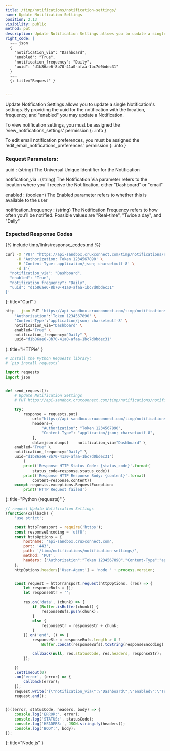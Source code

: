 ```yaml
---
title: /timp/notifications/notification-settings/
name: Update Notification Settings
position: 2.13
visibility: public
method: put
description: Update Notification Settings allows you to update a single notification's settings
right_code: |
  ~~~ json
  {
    "notification_via": "Dashboard",
    "enabled": "True",
    "notification_frequency": "Daily",
    "uuid": "d1b86ae6-8b70-41a0-afaa-1bc7d0bdec31"
  }
  ~~~
  {: title="Request" }


---
```

Update Notification Settings allows you to update a single Notification's settings. By providing the uuid for the notification with the location, frequency, and "enabled" you may update a Notification.

To view notification settings, you must be assigned the 'view_notifications_settings' permission
{: .info }

To edit email notification preferences, you must be assigned the 'edit_email_notifications_preferences' permission
{: .info }


### Request Parameters:

uuid
: (string) The Universal Unique Identifier for the Notification

notification_via
: (string) The Notification Via parameter refers to the location where you'll receive the Notification, either "Dashboard" or "email"

enabled
: (boolean) The Enabled parameter refers to whether this is available to the user

notification_frequency
: (string) The Notification Frequency refers to how often you'll be notified. Possible values are "Real-time", "Twice a day", and "Daily"

### Expected Response Codes

{% include timp/links/response_codes.md %}


~~~ bash
curl -X "PUT" "https://api-sandbox.cruxconnect.com/timp/notifications/notification-settings/" \
     -H 'Authorization: Token 1234567890' \
     -H 'Content-Type: application/json; charset=utf-8' \
     -d $'{
  "notification_via": "Dashboard",
  "enabled": "True",
  "notification_frequency": "Daily",
  "uuid": "d1b86ae6-8b70-41a0-afaa-1bc7d0bdec31"
}'

~~~
{: title="Curl" }

~~~ bash
http --json PUT 'https://api-sandbox.cruxconnect.com/timp/notifications/notification-settings/' \
    'Authorization':'Token 1234567890' \
    'Content-Type':'application/json; charset=utf-8' \
    notification_via="Dashboard" \
    enabled="True" \
    notification_frequency="Daily" \
    uuid="d1b86ae6-8b70-41a0-afaa-1bc7d0bdec31"

~~~
{: title="HTTPie" }

~~~ python
# Install the Python Requests library:
# `pip install requests`

import requests
import json


def send_request():
    # Update Notification Settings
    # PUT https://api-sandbox.cruxconnect.com/timp/notifications/notification-settings/

    try:
        response = requests.put(
            url="https://api-sandbox.cruxconnect.com/timp/notifications/notification-settings/",
            headers={
                "Authorization": "Token 1234567890",
                "Content-Type": "application/json; charset=utf-8",
            },
            data=json.dumps(    notification_via="Dashboard" \
    enabled="True" \
    notification_frequency="Daily" \
    uuid="d1b86ae6-8b70-41a0-afaa-1bc7d0bdec31")
        )
        print('Response HTTP Status Code: {status_code}'.format(
            status_code=response.status_code))
        print('Response HTTP Response Body: {content}'.format(
            content=response.content))
    except requests.exceptions.RequestException:
        print('HTTP Request failed')

~~~
{: title="Python (requests)" }

~~~ javascript
// request Update Notification Settings
(function(callback) {
    'use strict';

    const httpTransport = require('https');
    const responseEncoding = 'utf8';
    const httpOptions = {
        hostname: 'api-sandbox.cruxconnect.com',
        port: '443',
        path: '/timp/notifications/notification-settings/',
        method: 'PUT',
        headers: {"Authorization":"Token 1234567890","Content-Type":"application/json; charset=utf-8"}
    };
    httpOptions.headers['User-Agent'] = 'node ' + process.version;


    const request = httpTransport.request(httpOptions, (res) => {
        let responseBufs = [];
        let responseStr = '';

        res.on('data', (chunk) => {
            if (Buffer.isBuffer(chunk)) {
                responseBufs.push(chunk);
            }
            else {
                responseStr = responseStr + chunk;
            }
        }).on('end', () => {
            responseStr = responseBufs.length > 0 ?
                Buffer.concat(responseBufs).toString(responseEncoding) : responseStr;

            callback(null, res.statusCode, res.headers, responseStr);
        });

    })
    .setTimeout(0)
    .on('error', (error) => {
        callback(error);
    });
    request.write("{\"notification_via\":\"Dashboard\",\"enabled\":\"True\",\"notification_frequency\":\"Daily\",\"uuid\":\"d1b86ae6-8b70-41a0-afaa-1bc7d0bdec31\"}")
    request.end();


})((error, statusCode, headers, body) => {
    console.log('ERROR:', error);
    console.log('STATUS:', statusCode);
    console.log('HEADERS:', JSON.stringify(headers));
    console.log('BODY:', body);
});

~~~
{: title="Node.js" }
